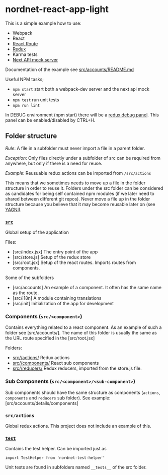 # nordnet-react-app-light

This is a simple example how to use: 
* Webpack
* React
* [React Route](https://rackt.github.io/react-router/)
* [Redux](http://rackt.github.io/redux/index.html)
* Karma tests
* [Next API mock server](api-server/)

Documentation of the example see [src/accounts/README.md](src/accounts/README.md)

Useful NPM tasks;

* `npm start` start both a webpack-dev server and the next api mock server
* `npm test` run unit tests
* `npm run lint`


In DEBUG environment (npm start) there will be a [redux debug panel](https://github.com/gaearon/redux-devtools).
This panel can be enabled/disabled by CTRL+H.

## Folder structure

*Rule*: A file in a subfolder must never import a file in a parent folder.

*Exception*:  Only files directly under a subfolder of src can be required from anywhere, but only if there is a need for reuse.

*Example*: Reusuable redux actions can be imported from `/src/actions`

This means that we sometimes needs to move up a file in the folder structure in order to reuse it.
Folders under the src folder can be considered as candidates for being self contained npm modules (if we later need to shared between different git repos).
Never move a file up in the folder structure because you believe that it may become reusable later on (see [YAGNI](http://martinfowler.com/bliki/Yagni.html)). 

### [`src`](src/)
  
Global setup of the application

Files:
* [src/index.jsx] The entry point of the app
* [src/store.js] Setup of the redux store  
* [src/root.jsx] Setup of the react routes. Imports routes from components.

Some of the subfolders

* [src/accounts] An example of a component. It often has the same name as the route.
* [src/i18n] A module containing translations
* [src/init] Initialization of the app for development


### Components (`src/<component>`)

Contains everything related to a react component. As an example of such a folder see [src/accounts/].
The name of this folder is usually the same as the URL route specified in the [src/root.jsx]

Folders:

* [src/<component>/actions/](src/account/actions/) Redux actions
* [src/<component>/components/](src/account/actions/) React sub components
* [src/<component>/reducers/](src/account/reducers/) Redux reducers, imported from the store.js file.

### Sub Components (`src/<component>/<sub-component>`)

Sub components should have the same structure as components (`actions`, `components` and `reducers` sub folder).
See example: [src/accounts/details/components]


### `src/actions`

Global redux actions. This project does not include an example of this.


### [`test`](test/)

Contains the test helper. Can be imported just as 

```
import TestHelper from 'nordnet-test-helper'
```

Unit tests are found in subfolders named `__tests__` of the src folder.


